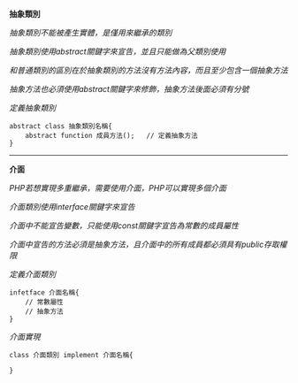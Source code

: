 **抽象類別**

*抽象類別不能被產生實體，是僅用來繼承的類別*

*抽象類別使用abstract關鍵字來宣告，並且只能做為父類別使用*

*和普通類別的區別在於抽象類別的方法沒有方法內容，而且至少包含一個抽象方法*

*抽象方法也必須使用abstract關鍵字來修飾，抽象方法後面必須有分號*

*定義抽象類別*
```
abstract class 抽象類別名稱{
	abstract function 成員方法();	// 定義抽象方法
}
```

***

**介面**

*PHP若想實現多重繼承，需要使用介面，PHP可以實現多個介面*

*介面類別使用interface關鍵字來宣告*

*介面中不能宣告變數，只能使用const關鍵字宣告為常數的成員屬性*

*介面中宣告的方法必須是抽象方法，且介面中的所有成員都必須具有public存取權限*

*定義介面類別*
```
infetface 介面名稱{
	// 常數屬性
	// 抽象方法
}
```

*介面實現*
```
class 介面類別 implement 介面名稱{

}
```

